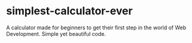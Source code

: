 # simplest-calculator-ever
A calculator made for beginners to get their first step in the world of Web Development. Simple yet beautiful code.
